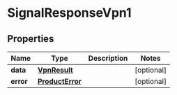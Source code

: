 

# SignalResponseVpn1


## Properties

| Name | Type | Description | Notes |
|------------ | ------------- | ------------- | -------------|
|**data** | [**VpnResult**](VpnResult.md) |  |  [optional] |
|**error** | [**ProductError**](ProductError.md) |  |  [optional] |



